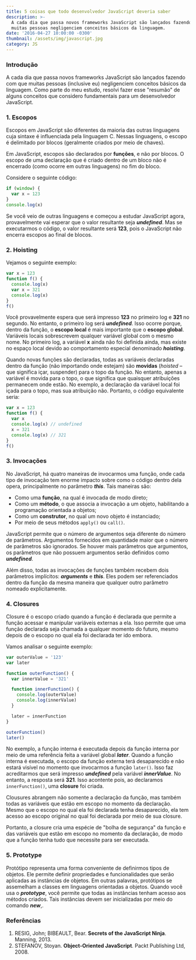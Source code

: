 ```yaml
---
title: 5 coisas que todo desenvolvedor JavaScript deveria saber
description: >-
  A cada dia que passa novos frameworks JavaScript são lançados fazendo com que
  muitas pessoas negligenciem conceitos básicos da linguagem.
date: '2016-04-27 10:00:00 -0300'
thumbnail: /assets/img/javascript.jpg
category: JS
---
```


### Introdução

A cada dia que passa novos frameworks JavaScript são lançados fazendo com que muitas pessoas (inclusive eu) negligenciem conceitos básicos da linguagem. Como parte do meu estudo, resolvi fazer esse "resumão" de alguns conceitos que considero fundamentais para um desenvolvedor JavaScript.

### 1. Escopos

Escopos em JavaScript são diferentes da maioria das outras linguagens cuja sintaxe é influenciada pela linguagem C. Nessas linguagens, o escopo é delimitado por blocos (geralmente criados por meio de chaves).

Em JavaScript, escopos são declarados por **funções**, e não por blocos. O escopo de uma declaração que é criado dentro de um bloco não é encerrado (como ocorre em outras linguagens) no fim do bloco.

Considere o seguinte código:

```javascript
if (window) {
  var x = 123
}
console.log(x)
```

Se você veio de outras linguagens e começou a estudar JavaScript agora, provavelmente vai esperar que o valor resultante seja **_undefined_**. Mas se executarmos o código, o valor resultante será **123**, pois o JavaScript não encerra escopos ao final de blocos.

### 2. Hoisting

Vejamos o seguinte exemplo:

```javascript
var x = 123
function f() {
  console.log(x)
  var x = 321
  console.log(x)
}
f()
```

Você provavelmente espera que será impresso **123** no primeiro log e **321** no segundo. No entanto, o primeiro log será **_undefined_**. Isso ocorre porque, dentro da função, o **escopo local** é mais importante que o **escopo global**. Variáveis locais sobrescrevem qualquer variável global com o mesmo nome. No primeiro log, a variável **x** ainda não foi definida ainda, mas existe no espaço local devido ao comportamento especial denominado **_hoisting_**.

Quando novas funções são declaradas, todas as variáveis declaradas dentro da função (não importando onde estejam) são **movidas** (_hoisted_ – que significa içar, suspender) para o topo da função. No entanto, apenas a variável é movida para o topo, o que significa que quaisquer atribuições permanecem onde estão. No exemplo, a declaração da variável local foi içada para o topo, mas sua atribuição não. Portanto, o código equivalente seria:

```javascript
var x = 123
function f() {
  var x
  console.log(x) // undefined
  x = 321
  console.log(x) // 321
}
f()
```

### 3. Invocações

No JavaScript, há quatro maneiras de invocarmos uma função, onde cada tipo de invocação tem enorme impacto sobre como o código dentro dela opera, principalmente no parâmetro **_this_**. Tais maneiras são:

- Como uma **função**, na qual é invocada de modo direto;
- Como um **método**, o que associa a invocação a um objeto, habilitando a programação orientada a objetos;
- Como um **construtor**, no qual um novo objeto é instanciado;
- Por meio de seus métodos <code>apply()</code> ou <code>call()</code>.

<!-- Antes de analisarmos essas quatro formas, é importante ressaltar alguns detalhes. -->

JavaScript permite que o número de argumentos seja diferente do número de parâmetros. Argumentos fornecidos em quantidade maior que o número de parâmetros são ignorados. Se houver mais parâmetros que argumentos, os parâmetros que não possuem argumentos serão definidos como **_undefined_**.

Além disso, todas as invocações de funções também recebem dois parâmetros implícitos: **_arguments_** e **_this_**. Eles podem ser referenciados dentro da função da mesma maneira que qualquer outro parâmetro nomeado explicitamente.

### 4. Closures

Closure é o escopo criado quando a função é declarada que permite a função acessar e manipular variáveis externas a ela. Isso permite que uma função declarada seja chamada a qualquer momento do futuro, mesmo depois de o escopo no qual ela foi declarada ter ido embora.

Vamos analisar o seguinte exemplo:

```javascript
var outerValue = '123'
var later

function outerFunction() {
  var innerValue = '321'

  function innerFunction() {
    console.log(outerValue)
    console.log(innerValue)
  }

  later = innerFunction
}

outerFunction()
later()
```

No exemplo, a função interna é executada depois da função interna por meio de uma referência feita a variável global **_later_**. Quando a função interna é executada, o escopo da função externa terá desaparecido e não estará visível no momento que invocarmos a função <code>later()</code>. Isso faz acreditarmos que será impresso **_undefined_** pela variável **_innerValue_**. No entanto, a resposta será **321**. Isso acontente pois, ao declaramos <code>innerFunction()</code>, uma **closure** foi criada.

Clousures abrangem não somente a declaração da função, mas também todas as variáveis que estão em escopo no momento da declaração. Mesmo que o escopo no qual ela foi declarada tenha desaparecido, ela tem acesso ao escopo original no qual foi declarada por meio de sua closure.

Portanto, a closure cria uma espécie de "bolha de segurança" da função e das variáveis que estão em escopo no momento da declaração, de modo que a função tenha tudo que necessite para ser executada.

### 5. Prototype

Protótipo representa uma forma conveniente de definirmos tipos de objetos. Ele permite definir propriedades e funcionalidades que serão aplicadas as instâncias de objetos. Em outras palavras, protótipos se assemelham a classes em linguagens orientadas a objetos. Quando você usa o **_prototype_**, você permite que todas as instâncias tenham acesso aos métodos criados. Tais instâncias devem ser inicializadas por meio do comando **_new_**,.

### Referências

1. RESIG, John; BIBEAULT, Bear. **Secrets of the JavaScript Ninja**. Manning, 2013.
2. STEFANOV, Stoyan. **Object-Oriented JavaScript**. Packt Publishing Ltd, 2008.
